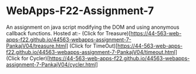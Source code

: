 # WebApps-F22-Assignment-7
An assignment on java script modifying the DOM and using anonymous callback functions.
Hosted at:-
(Click for Treasure)[https://44-563-web-apps-f22.github.io/44563-webapps-assignment-7-PankajV04/treasure.html]
(Click for TimeOut)[https://44-563-web-apps-f22.github.io/44563-webapps-assignment-7-PankajV04/timeout.html]
(Click for Cycler)[https://44-563-web-apps-f22.github.io/44563-webapps-assignment-7-PankajV04/cycler.html]